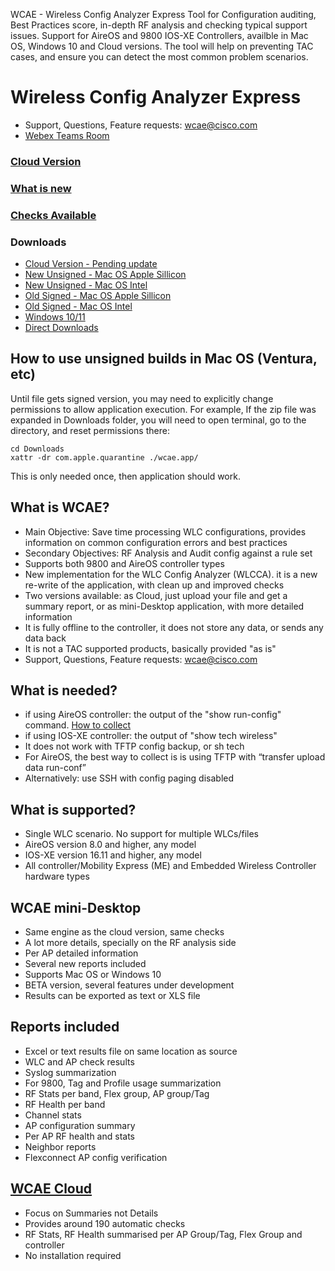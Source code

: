 <seotitle>WCAE - Wireless Config Analyzer Express</seotitle>
<seodescription>Tool for Configuration auditing, Best Practices score, in-depth RF analysis and checking typical support issues.  Support for  AireOS and 9800 IOS-XE Controllers, availble in Mac OS, Windows 10 and Cloud versions. The tool will help on preventing TAC cases, and ensure you can detect the most common problem scenarios.</seodescription>

# Wireless Config Analyzer Express

* Support, Questions, Feature requests: [wcae@cisco.com](mailto:wcae@cisco.com)
* [Webex Teams Room](https://eurl.io/#R6RK2M73v)

### [Cloud Version](https://cway.cisco.com/tools/WirelessAnalyzer/)

### [What is new](https://developer.cisco.com/docs/wireless-troubleshooting-tools/#!what-is-new/what-is-new)
### [Checks Available](https://developer.cisco.com/docs/wireless-troubleshooting-tools/#!checks-available-in-tool)

### Downloads
* [Cloud Version - Pending update](https://cway.cisco.com/tools/WirelessAnalyzer/)
* [New Unsigned - Mac OS Apple Sillicon ](https://github.com/CiscoDevNet/wcae/blob/master/wcae-gui-mac-arm-unsigned-v08.zip)
* [New Unsigned - Mac OS Intel ](https://github.com/CiscoDevNet/wcae/blob/master/wcae-gui-mac-intel-unsigned-v08.zip)
* [Old Signed - Mac OS Apple Sillicon ](https://github.com/CiscoDevNet/wcae/blob/master/wcae-gui-mac-arm-v06-signed.zip)
* [Old Signed - Mac OS Intel ](https://github.com/CiscoDevNet/wcae/blob/master/wcae-gui-mac-intel-v06-signed.zip)
* [Windows 10/11 ](https://github.com/CiscoDevNet/wcae/blob/master/wcae-gui-win-08.zip)
* [Direct Downloads](https://github.com/CiscoDevNet/wcae)  

## How to use unsigned builds in Mac OS (Ventura, etc)
Until file gets signed version, you may need to explicitly  change permissions to allow application execution.
For example, If the zip file was expanded in Downloads folder, you will need to open terminal, go to the directory, and reset permissions there:

```
cd Downloads
xattr -dr com.apple.quarantine ./wcae.app/
```
This is only needed once, then application should work.


## What is WCAE?
* Main Objective: Save time processing WLC configurations, provides information on common configuration errors and best practices
* Secondary Objectives: RF Analysis and  Audit config against a rule set
* Supports both 9800 and AireOS controller types
* New implementation for the WLC Config Analyzer (WLCCA). it is a new re-write of the application, with clean up and improved checks
* Two versions available: as Cloud, just upload your file and get a summary report, or as mini-Desktop application,  with more detailed information
* It is fully  offline to the controller, it does not store any data, or sends any data back
* It is not a TAC supported products, basically provided "as is"
* Support, Questions, Feature requests: [wcae@cisco.com](mailto:wcae@cisco.com)

## What is needed?

* if using AireOS controller: the output of the "show run-config" command. [How to collect](https://developer.cisco.com/docs/wireless-troubleshooting-tools/#!how-to-colletct-sh-run-config)
* if using IOS-XE controller: the output of "show tech wireless"
* It does not work with TFTP config backup, or sh tech
* For AireOS, the best way to collect is is using TFTP  with “transfer upload data run-conf”
* Alternatively: use  SSH with config paging disabled

## What is supported?
* Single WLC scenario. No support for multiple WLCs/files
* AireOS  version 8.0 and higher, any model
* IOS-XE version 16.11 and higher, any model
* All controller/Mobility Express (ME) and Embedded Wireless Controller hardware types

## WCAE mini-Desktop
* Same engine as the cloud version, same checks
* A lot more details, specially on the RF analysis side
* Per AP detailed information
* Several new reports included
* Supports Mac OS or Windows 10
* BETA version, several features under development
* Results can be exported as text or XLS file

## Reports included
* Excel or text results file on same location as source
* WLC and AP check results
* Syslog summarization
* For 9800, Tag and Profile usage summarization
* RF Stats per band, Flex group, AP group/Tag
* RF Health per band
* Channel stats
* AP configuration summary
* Per AP RF health and stats
* Neighbor reports
* Flexconnect AP config verification


## [WCAE Cloud](https://cway.cisco.com/tools/WirelessAnalyzer/)
* Focus on Summaries not Details
* Provides around 190 automatic checks
* RF Stats, RF Health summarised per AP Group/Tag, Flex Group and controller
* No installation required
